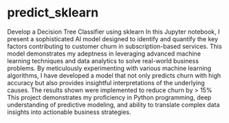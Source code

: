 # predict_sklearn
Develop a Decision Tree Classifier using sklearn
In this Jupyter notebook, I present a sophisticated AI model designed to identify and quantify the key factors contributing to customer churn in subscription-based services. This model demonstrates my adeptness in leveraging advanced machine learning techniques and data analytics to solve real-world business problems. By meticulously experimenting with various machine learning algorithms, I have developed a model that not only predicts churn with high accuracy but also provides insightful interpretations of the underlying causes. The results shown were implemented to reduce churn by > 15% This project demonstrates my proficiency in Python programming, deep understanding of predictive modeling, and ability to translate complex data insights into actionable business strategies.
